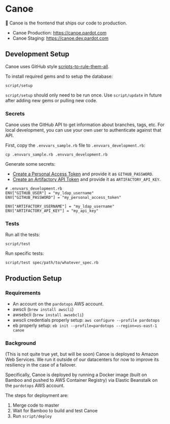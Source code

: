 # Canoe

:ship: Canoe is the frontend that ships our code to production.

* Canoe Production: <https://canoe.pardot.com>
* Canoe Staging: <https://canoe.dev.pardot.com>

## Development Setup

Canoe uses GitHub style [scripts-to-rule-them-all](https://github.com/github/scripts-to-rule-them-all).

To install required gems and to setup the database:

```
script/setup
```

`script/setup` should only need to be run once. Use `script/update` in future after adding new gems or pulling new code.

### Secrets

Canoe uses the GitHub API to get information about branches, tags, etc. For local development, you can use your own user to authenticate against that API.

First, copy the `.envvars_sample.rb` file to `.envvars_development.rb`:

```
cp .envvars_sample.rb .envvars_development.rb
```

Generate some secrets:
* [Create a Personal Access Token](https://git.dev.pardot.com/settings/applications) and provide it as `GITHUB_PASSWORD`.
* [Create an Artifactory API Token](https://artifactory.dev.pardot.com/artifactory/webapp/#/profile) and provide it as `ARTIFACTORY_API_KEY`.

```
# .envvars_development.rb
ENV["GITHUB_USER"] = "my_ldap_username"
ENV["GITHUB_PASSWORD"] = "my_personal_access_token"

ENV["ARTIFACTORY_USERNAME"] = "my_ldap_username"
ENV["ARTIFACTORY_API_KEY"] = "my_api_key"
```

### Tests

Run all the tests:

```
script/test
```

Run specific tests:

```
script/test spec/path/to/whatever_spec.rb
```

## Production Setup

### Requirements

* An account on the `pardotops` AWS account.
* awscli (`brew install awscli`)
* awsebcli (`brew install awsebcli`)
* awscli credentials properly setup: `aws configure --profile pardotops`
* eb properly setup: `eb init --profile=pardotops --region=us-east-1 canoe`

### Background

(This is not quite true yet, but will be soon) Canoe is deployed to Amazon Web Services. We run it outside of our datacenters for now to improve its resiliency in the case of a failover.

Specifically, Canoe is deployed by running a Docker image (built on Bamboo and pushed to AWS Container Registry) via Elastic Beanstalk on the `pardotops` AWS account.

The steps for deployment are:

1. Merge code to master
1. Wait for Bamboo to build and test Canoe
1. Run `script/deploy`
